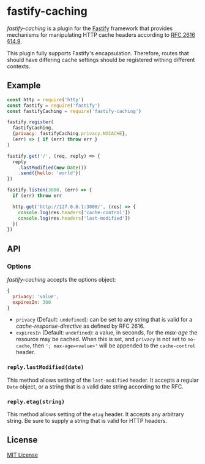 # fastify-caching

*fastify-caching* is a plugin for the [Fastify](http://fastify.io/) framework
that provides mechanisms for manipulating HTTP cache headers according to
[RFC 2616 §14.9](https://tools.ietf.org/html/rfc2616#section-14.9).

This plugin fully supports Fastify's encapsulation. Therefore, routes that
should have differing cache settings should be registered withing different
contexts.

## Example

```js
const http = require('http')
const fastify = require('fastify')
const fastifyCaching = require('fastify-caching')

fastify.register(
  fastifyCaching,
  {privacy: fastifyCaching.privacy.NOCACHE},
  (err) => { if (err) throw err }
)

fastify.get('/', (req, reply) => {
  reply
    .lastModified(new Date())
    .send({hello: 'world'})
})

fastify.listen(3000, (err) => {
  if (err) throw err

  http.get('http://127.0.0.1:3000/', (res) => {
    console.log(res.headers['cache-control'])
    console.log(res.headers['last-modified'])
  })
})
```

## API

### Options

*fastify-caching* accepts the options object:

```js
{
  privacy: 'value',
  expiresIn: 300
}
```

+ `privacy` (Default: `undefined`): can be set to any string that is valid
for a *cache-response-directive* as defined by RFC 2616.
+ `expiresIn` (Default: `undefined`): a value, in seconds, for the *max-age* the
resource may be cached. When this is set, and `privacy` is not set to `no-cache`,
then `'; max-age=<value>'` will be appended to the `cache-control` header.

### `reply.lastModified(date)`

This method allows setting of the `last-modified` header. It accepts a regular
`Date` object, or a string that is a valid date string according to the RFC.

### `reply.etag(string)`

This method allows setting of the `etag` header. It accepts any arbitrary
string. Be sure to supply a string that is valid for HTTP headers.

## License

[MIT License](http://jsumners.mit-license.org/)

